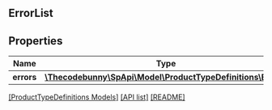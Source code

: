 ## ErrorList

## Properties

Name | Type | Description | Notes
------------ | ------------- | ------------- | -------------
**errors** | [**\Thecodebunny\SpApi\Model\ProductTypeDefinitions\Error[]**](Error.md) |  |

[[ProductTypeDefinitions Models]](../) [[API list]](../../Api) [[README]](../../../README.md)
